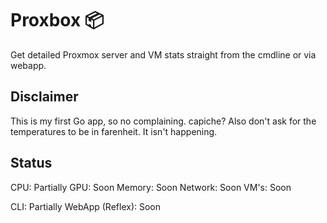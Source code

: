 # Proxbox 📦
Get detailed Proxmox server and VM stats straight from the cmdline or via webapp.


## Disclaimer

This is my first Go app, so no complaining. capiche?
Also don't ask for the temperatures to be in farenheit. It isn't happening.


## Status
CPU: Partially
GPU: Soon
Memory: Soon
Network: Soon
VM's: Soon

CLI: Partially
WebApp (Reflex): Soon
